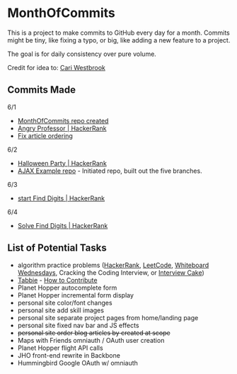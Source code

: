 # MonthOfCommits

This is a project to make commits to GitHub every day for a month. Commits might be tiny, like fixing a typo, or big, like adding a new feature to a project.

The goal is for daily consistency over pure volume.

Credit for idea to: [Cari Westbrook](https://github.com/cariwest/MonthOfCommits)

## Commits Made

6/1
- [MonthOfCommits repo created](https://github.com/mtvillwock/MonthOfCommits)
- [Angry Professor | HackerRank](https://github.com/mtvillwock/algorithms-practice/commit/d74686a477771316917aae05660cfd35844eecdb)
- [Fix article ordering](https://github.com/mtvillwock/rails-blog/commit/9b4657adab1285a1619575d400b49fd43721be59)

6/2
- [Halloween Party | HackerRank](https://github.com/mtvillwock/algorithms-practice/commit/3ea4eabefb61174e8395b8676d0bffe0645f1560)
- [AJAX Example repo](https://github.com/mtvillwock/ajax-example/commit/e158ca5ad0620a398ba6b5d5da66e5961ee391b2) - Initiated repo, built out the five branches.

6/3
- [start Find Digits | HackerRank](https://github.com/mtvillwock/algorithms-practice/commit/6bec18ac7c6d2f55a2b19ba202d5cf270066191b)

6/4
- [Solve Find Digits | HackerRank](https://github.com/mtvillwock/algorithms-practice/commit/60c899b2cb68cf62abb257d3fa92058e525ddfb2)


## List of Potential Tasks

- algorithm practice problems ([HackerRank](https://www.hackerrank.com/challenges), [LeetCode](https://leetcode.com/problemset/algorithms/), [Whiteboard Wednesdays](https://github.com/adowns01/Intro-to-Whiteboarding-DBC), Cracking the Coding Interview, or [Interview Cake](https://www.interviewcake.com/))
- [Tabbie](https://github.com/jariz/tabbie) - [How to Contribute](https://github.com/jariz/tabbie/blob/master/CONTRIBUTING.md)
- Planet Hopper autocomplete form
- Planet Hopper incremental form display
- personal site color/font changes
- personal site add skill images
- personal site separate project pages from home/landing page
- personal site fixed nav bar and JS effects
- ~~personal site order blog articles by created at scope~~
- Maps with Friends omniauth / OAuth user creation
- Planet Hopper flight API calls
- JHO front-end rewrite in Backbone
- Hummingbird Google OAuth w/ omniauth